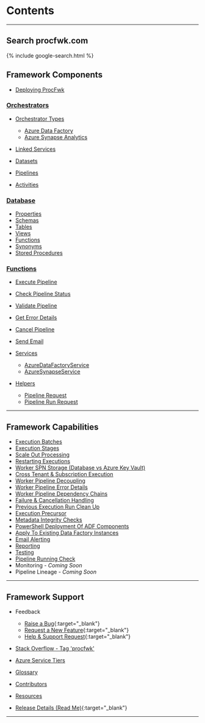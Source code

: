 # Contents

___

## Search procfwk.com
{% include google-search.html %}

## Framework Components

* [Deploying ProcFwk](/procfwk/deployprocfwk)

### [Orchestrators](/procfwk/orchestrators)

* [Orchestrator Types](/procfwk/orchestratortypes)
  * [Azure Data Factory](/procfwk/datafactory)
  * [Azure Synapse Analytics](/procfwk/synapse)

* [Linked Services](/procfwk/linkedservices)
* [Datasets](/procfwk/datasets)
* [Pipelines](/procfwk/pipelines)
* [Activities](/procfwk/activities)

### [Database](/procfwk/database)
* [Properties](/procfwk/properties)
* [Schemas](/procfwk/schemas)
* [Tables](/procfwk/tables)
* [Views](/procfwk/views)
* [Functions](/procfwk/dbfunctions)
* [Synonyms](/procfwk/synonyms)
* [Stored Procedures](/procfwk/storedprocedures)

### [Functions](/procfwk/functions)

* [Execute Pipeline](/procfwk/executepipeline)
* [Check Pipeline Status](/procfwk/checkpipelinestatus)
* [Validate Pipeline](/procfwk/validatepipeline)
* [Get Error Details](/procfwk/geterrordetails)
* [Cancel Pipeline](/procfwk/cancelpipeline)
* [Send Email](/procfwk/sendemail)

* [Services](/procfwk/services)
  * [AzureDataFactoryService](/procfwk/datafactoryservice)
  * [AzureSynapseService](/procfwk/synapseservice)
* [Helpers](/procfwk/helpers)
  * [Pipeline Request](/procfwk/pipelinerequest)
  * [Pipeline Run Request](/procfwk/pipelinerunrequest)

___

## Framework Capabilities

* [Execution Batches](/procfwk/executionbatches)
* [Execution Stages](/procfwk/executionstages)
* [Scale Out Processing](/procfwk/scaleoutprocessing)
* [Restarting Executions](/procfwk/frameworkrestart)
* [Worker SPN Storage (Database vs Azure Key Vault)](/procfwk/spnhandling)
* [Cross Tenant & Subscription Execution](/procfwk/crosstenantexecution)
* [Worker Pipeline Decoupling](/procfwk/workerdecoupling)
* [Worker Pipeline Error Details](/procfwk/errordetails)
* [Worker Pipeline Dependency Chains](/procfwk/dependencychains)
* [Failure & Cancellation Handling](/procfwk/failurehandling)
* [Previous Execution Run Clean Up](/procfwk/prevruncleanup)
* [Execution Precursor](/procfwk/executionprecursor)
* [Metadata Integrity Checks](/procfwk/metadataintegritychecks)
* [PowerShell Deployment Of ADF Components](/procfwk/poshdeployingadfparts)
* [Apply To Existing Data Factory Instances](/procfwk/applytoexistingadfs)
* [Email Alerting](/procfwk/emailalerting)
* [Reporting](/procfwk/reporting)
* [Testing](/procfwk/testing)
* [Pipeline Running Check](/procfwk/pipelinealreadyrunning)
* Monitoring - _Coming Soon_
* Pipeline Lineage - _Coming Soon_

___

## Framework Support
* Feedback
  * [Raise a Bug](https://github.com/mrpaulandrew/procfwk/issues/new?labels=bug&template=bug-found.md&title=){:target="_blank"}
  * [Request a New Feature](https://github.com/mrpaulandrew/procfwk/issues/new?labels=enhancement&template=feature-request.md&title=){:target="_blank"}
  * [Help & Support Request](https://github.com/mrpaulandrew/procfwk/issues/new?assignees=mrpaulandrew&labels=help+wanted&template=help---support-request.md&title=){:target="_blank"}

* [Stack Overflow - Tag 'procfwk'](https://stackoverflow.com/questions/tagged/procfwk)
* [Azure Service Tiers](/procfwk/servicetiers)
* [Glossary](/procfwk/glossary)
* [Contributors](/procfwk/contributors)
* [Resources](/procfwk/resources)
* [Release Details (Read Me)](https://github.com/mrpaulandrew/procfwk/blob/master/README.md){:target="_blank"}

___
